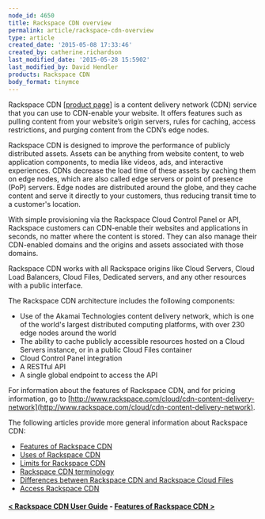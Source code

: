 ```yaml
---
node_id: 4650
title: Rackspace CDN overview
permalink: article/rackspace-cdn-overview
type: article
created_date: '2015-05-08 17:33:46'
created_by: catherine.richardson
last_modified_date: '2015-05-28 15:5902'
last_modified_by: David Hendler
products: Rackspace CDN
body_format: tinymce
---
```


Rackspace CDN [[product
page](http://www.rackspace.com/cloud/cdn-content-delivery-network)] is a
content delivery network (CDN) service that you can use to CDN-enable
your website. It offers features such as pulling content from your
website&rsquo;s origin servers, rules for caching, access restrictions, and
purging content from the CDN&rsquo;s edge nodes.

Rackspace CDN is designed to improve the performance of publicly
distributed assets. Assets can be anything from website content, to web
application components, to media like videos, ads, and interactive
experiences.  CDNs decrease the load time of these assets by caching
them on edge nodes, which are also called edge servers or point of
presence (PoP) servers.  Edge nodes are distributed around the globe,
and they cache content and serve it directly to your customers, thus
reducing transit time to a customer's location. 

With simple provisioning via the Rackspace Cloud Control Panel or API,
Rackspace customers can CDN-enable their websites and applications in
seconds, no matter where the content is stored. They can also manage
their CDN-enabled domains and the origins and assets associated with
those domains. 

Rackspace CDN works with all Rackspace origins like Cloud Servers, Cloud
Load Balancers, Cloud Files, Dedicated servers, and any other resources
with a public interface.

The Rackspace CDN architecture includes the following components:

-   Use of the Akamai Technologies content delivery network, which is
    one of the world's largest distributed computing platforms, with
    over 230 edge nodes around the world
-   The ability to cache publicly accessible resources hosted on a Cloud
    Servers instance, or in a public Cloud Files container
-   Cloud Control Panel integration
-   A RESTful API
-   A single global endpoint to access the API

For information about the features of Rackspace CDN, and for pricing
information, go to
[http://www.rackspace.com/cloud/cdn-content-delivery-network](http://www.rackspace.com/cloud/cdn-content-delivery-network).

The following articles provide more general information about Rackspace
CDN:

-   [Features of Rackspace
    CDN](http://www.rackspace.com/knowledge_center/article/features-of-rackspace-cdn)
-   [Uses of Rackspace
    CDN](http://www.rackspace.com/knowledge_center/article/uses-of-rackspace-cdn)
-   [Limits for Rackspace
    CDN](http://www.rackspace.com/knowledge_center/article/limits-for-rackspace-cdn)
-   [Rackspace CDN
    terminology](http://www.rackspace.com/knowledge_center/article/rackspace-cdn-terminology)
-   [Differences between Rackspace CDN and Rackspace Cloud
    Files](http://www.rackspace.com/knowledge_center/article/differences-between-rackspace-cdn-and-rackspace-cloud-files)
-   [Access Rackspace
    CDN](http://www.rackspace.com/knowledge_center/article/access-rackspace-cdn)

 

#### [\< Rackspace CDN User Guide](https://www.rackspace.com/knowledge_center/article/rackspace-cdn-user-guide)    -    [Features of Rackspace CDN \>](https://www.rackspace.com/knowledge_center/article/features-of-rackspace-cdn)

 

 

 

